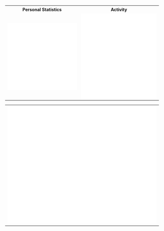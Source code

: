 
<table>

  <tr>
    <th>Personal Statistics</th>
    <th>Activity</th>
  </tr>
        <td>
  <img align="left" width="390" alt="" src="/general.svg">

</td>
    <td>

  <img align="right" width="440" alt="" src="/metrics.followup.svg">

</td>
</table>
<table>
 <td>
<img align="buttom" src="/achievements.svg" alt="Metrics" >
</td>
</table>

